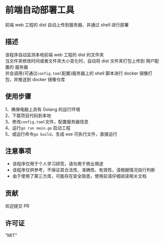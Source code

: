 # 前端自动部署工具

前端 web 工程的 dist 自动上传到服务器，并通过 shell 进行部署

## 描述

该程序自动监测本地前端 web 工程的 dist 的文件夹  
当文件夹修改时间或者文件夹大小变化时，自动将 dist 文件夹打包上传到 用户配置的 服务器  
并会调用{可通过`config.toml`配置}服务器上的 shell 脚本进行 docker 镜像打包，并推送到 docker 镜像仓库

## 使用步骤

1、确保电脑上具有 Golang 的运行环境  
2、下载项目代码到本地  
3、修改`config.toml`文件，配置服务器信息  
4、运行`go run main.go` 启动工程  
5、或运行命令`go build`，生成 exe 可执行文件，直接运行

## 注意事项

- 该程序仅用于个人学习研究，请勿用于商业用途
- 该程序仅供参考，不保证其合法性、准确性、有效性，请根据情况自行判断
- 由于使用了第三方库，可能存在安全隐患，使用前请仔细阅读相关文档

## 贡献

欢迎提交 PR

## 许可证

"MIT"

